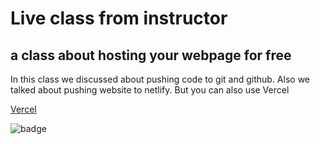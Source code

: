 # Live class from instructor

## a class about hosting your webpage for free

In this class we discussed about pushing code to git and github.
Also we talked about pushing website to netlify. But you can also use Vercel

[Vercel](https://vercel.com)

![badge](https://img.shields.io/badge/Sunday-live?style=flat&logo=liveclass&label=Live-Class&labelColor=%239278fd&color=%232200th)
